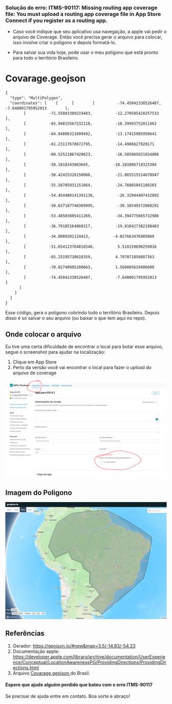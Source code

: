 ### Solução do erro: ITMS-90117: Missing routing app coverage file: You must upload a routing app coverage file in App Store Connect if you register as a routing app.

- Caso você indique que seu aplicativo usa navegação, a apple vai pedir o arquivo de Coverage. Então você precisa gerar o arquivo para colocar, isso involve criar o poligono e depois formatá-lo.

- Para salvar sua vida hoje, pode usar o meu poligono que está pronto para todo o território Brasileiro.

# Covarage.geojson

    {
      "type": "MultiPolygon",
      "coordinates": [    [      [        [          -74.45042338526487,          -7.648001795952013        ],
            [          -71.55883389219483,          -12.270585428257533        ],
            [          -65.94815567232118,          -10.39993752011462        ],
            [          -64.84806321699492,          -13.17415985958641        ],
            [          -61.23117670672795,          -14.4986627920171        ],
            [          -60.52521867420623,          -16.585865021834806        ],
            [          -58.1818343863645,          -18.181086719323304        ],
            [          -58.42425328150088,          -21.865515514678947        ],
            [          -55.58785931151664,          -24.76885841160265        ],
            [          -54.454480141341136,          -26.32944407432892        ],
            [          -58.637187740369995,          -30.16549372068291        ],
            [          -53.48503805411269,          -34.394775665732986        ],
            [          -36.79185164860317,          -19.810427382198483        ],
            [          -34.0089201124413,          -4.027663476985069        ],
            [          -51.654123764816546,          5.510159690259016        ],
            [          -65.25195738618359,          4.797071850887363        ],
            [          -70.82740805280663,          1.560805619406608        ],
            [          -74.45042338526487,          -7.648001795952013        ]
          ]
        ]
      ]
    }

Esse código, gera o poligono cobrindo todo o território Brasileiro. Depois disso é só salvar o seu arquivo (ou baixar o que tem aqui no repo).
## Onde colocar o arquivo
Eu tive uma certa dificuldade de encontrar o local para botar esse arquivo, segue o screenshot para ajudar na localização:

1. Clique em App Store
2. Perto da versão você vai encontrar o local para fazer o upload do arquivo de coverage

![](https://github.com/BrunoCCPires/Covarage-geojson-apple/blob/main/localizacao-do-campo.PNG?raw=true)

## Imagem do Poligono

![Geojson](https://github.com/BrunoCCPires/Covarage-geojson-apple/blob/main/geolocation.PNG?raw=true "Geojson")

## Referências 

1. Gerador: https://geojson.io/#new&map=3.5/-14.83/-54.23
2. Documentação apple: https://developer.apple.com/library/archive/documentation/UserExperience/Conceptual/LocationAwarenessPG/ProvidingDirections/ProvidingDirections.html
3. Arquivo [Covarage.geojson ](https://github.com/BrunoCCPires/Covarage-geojson-apple/blob/main/Coverage.geojson "Covarage.geojson ")do Brasil. 

#### Espero que ajude alguém perdido que bateu com o erro ITMS-90117

Se precisar de ajuda entre em contato. 
Boa sorte e abraço!
